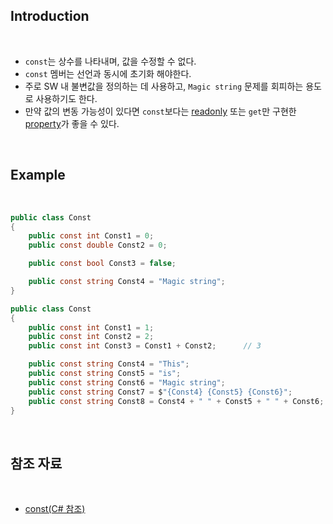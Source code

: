 ## Introduction

<br>

- `const`는 상수를 나타내며, 값을 수정할 수 없다.
- `const` 멤버는 선언과 동시에 초기화 해야한다.
- 주로 SW 내 불변값을 정의하는 데 사용하고, `Magic string` 문제를 회피하는 용도로 사용하기도 한다.
- 만약 값의 변동 가능성이 있다면 `const`보다는 [readonly](https://learn.microsoft.com/ko-kr/dotnet/csharp/language-reference/keywords/readonly) 또는 `get`만 구현한 [property](https://learn.microsoft.com/ko-kr/dotnet/csharp/programming-guide/classes-and-structs/properties)가 좋을 수 있다.

<br>

## Example

<br>

```cs
public class Const
{
    public const int Const1 = 0;
    public const double Const2 = 0;

    public const bool Const3 = false;

    public const string Const4 = "Magic string";
}
```

```cs
public class Const
{
    public const int Const1 = 1;
    public const int Const2 = 2;
    public const int Const3 = Const1 + Const2;      // 3

    public const string Const4 = "This";
    public const string Const5 = "is";
    public const string Const6 = "Magic string";
    public const string Const7 = $"{Const4} {Const5} {Const6}";            // C# 10
    public const string Const8 = Const4 + " " + Const5 + " " + Const6;     // C# 10 이전
}
```

<br>

## 참조 자료

<br>

- [const(C# 참조)](https://learn.microsoft.com/ko-kr/dotnet/csharp/language-reference/keywords/const)